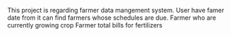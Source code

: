 This project is regarding farmer data mangement system.
User have famer date from it can find farmers whose schedules are due.
Farmer who are currently growing crop
Farmer total bills for fertilizers